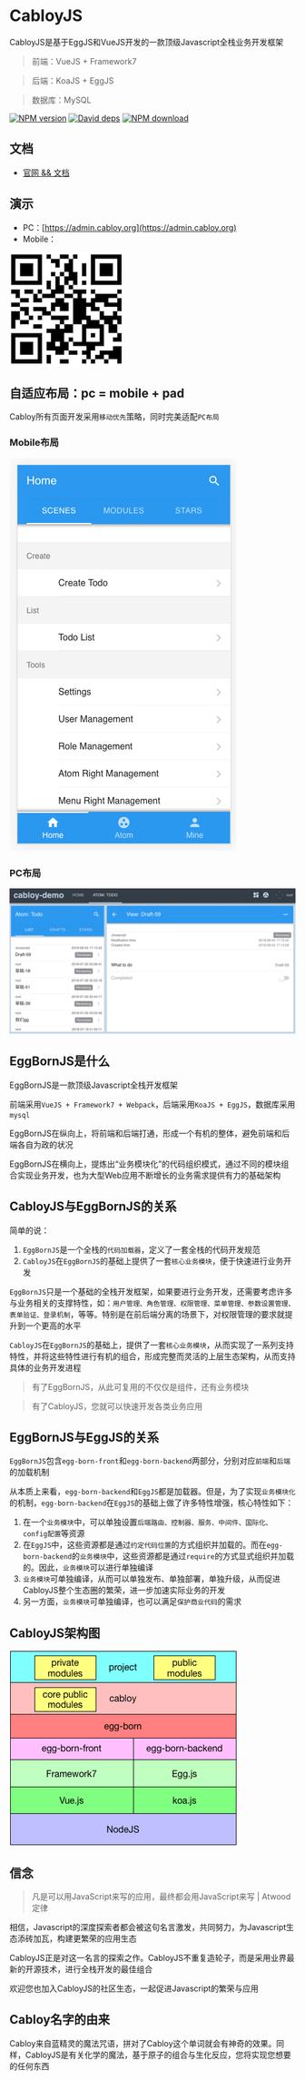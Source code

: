 # CabloyJS

CabloyJS是基于EggJS和VueJS开发的一款顶级Javascript全栈业务开发框架

> 前端：VueJS + Framework7

> 后端：KoaJS + EggJS

> 数据库：MySQL

[![NPM version][npm-image]][npm-url]
[![David deps][david-image]][david-url]
[![NPM download][download-image]][download-url]

[npm-image]: https://img.shields.io/npm/v/cabloy.svg?style=flat-square
[npm-url]: https://npmjs.org/package/cabloy
[david-image]: https://img.shields.io/david/zhennann/cabloy.svg?style=flat-square
[david-url]: https://david-dm.org/zhennann/cabloy
[download-image]: https://img.shields.io/npm/dm/cabloy.svg?style=flat-square
[download-url]: https://npmjs.org/package/cabloy

## 文档

- [官网 && 文档](https://cabloy.org)

## 演示

- PC：[https://admin.cabloy.org](https://admin.cabloy.org)
- Mobile：

![](./docs/assets/images/cabloy-demo-qrcode.png)

## 自适应布局：pc = mobile + pad

Cabloy所有页面开发采用`移动优先`策略，同时完美适配`PC布局`

### Mobile布局

![](./docs/assets/images/layout-mobile.png)

### PC布局

![](./docs/assets/images/layout-pc.png)

## EggBornJS是什么

EggBornJS是一款顶级Javascript全栈开发框架

前端采用`VueJS + Framework7 + Webpack`，后端采用`KoaJS + EggJS`，数据库采用`mysql`

EggBornJS在纵向上，将前端和后端打通，形成一个有机的整体，避免前端和后端各自为政的状况

EggBornJS在横向上，提炼出“业务模块化”的代码组织模式，通过不同的模块组合实现业务开发，也为大型Web应用不断增长的业务需求提供有力的基础架构

## CabloyJS与EggBornJS的关系

简单的说：

1. `EggBornJS`是一个全栈的`代码加载器`，定义了一套全栈的代码开发规范
2. `CabloyJS`在`EggBornJS`的基础上提供了一套`核心业务模块`，便于快速进行业务开发

`EggBornJS`只是一个基础的全栈开发框架，如果要进行业务开发，还需要考虑许多与业务相关的支撑特性，如：`用户管理、角色管理、权限管理、菜单管理、参数设置管理、表单验证、登录机制`，等等。特别是在前后端分离的场景下，对权限管理的要求就提升到一个更高的水平

`CabloyJS`在`EggBornJS`的基础上，提供了一套`核心业务模块`，从而实现了一系列支持特性，并将这些特性进行有机的组合，形成完整而灵活的上层生态架构，从而支持具体的业务开发进程

> 有了EggBornJS，从此可复用的不仅仅是组件，还有业务模块

> 有了CabloyJS，您就可以快速开发各类业务应用

## EggBornJS与EggJS的关系

`EggBornJS`包含`egg-born-front`和`egg-born-backend`两部分，分别对应`前端`和`后端`的加载机制

从本质上来看，`egg-born-backend`和`EggJS`都是加载器。但是，为了实现`业务模块化`的机制，`egg-born-backend`在`EggJS`的基础上做了许多特性增强，核心特性如下：

1. 在一个`业务模块`中，可以单独设置`后端路由、控制器、服务、中间件、国际化、config配置`等资源
2. 在`EggJS`中，这些资源都是通过`约定代码位置`的方式组织并加载的。而在`egg-born-backend`的`业务模块`中，这些资源都是通过`require`的方式显式组织并加载的。因此，`业务模块`可以进行单独编译
3. `业务模块`可单独编译，从而可以单独发布、单独部署，单独升级，从而促进CabloyJS整个生态圈的繁荣，进一步加速实际业务的开发
4. 另一方面，`业务模块`可单独编译，也可以满足`保护商业代码`的需求

## CabloyJS架构图

![](./docs/assets/images/cabloy.png)

## 信念

> 凡是可以用JavaScript来写的应用，最终都会用JavaScript来写 | Atwood定律

相信，Javascript的深度探索者都会被这句名言激发，共同努力，为Javascript生态添砖加瓦，构建更繁荣的应用生态

CabloyJS正是对这一名言的探索之作。CabloyJS不重复造轮子，而是采用业界最新的开源技术，进行全栈开发的最佳组合

欢迎您也加入CabloyJS的社区生态，一起促进Javascript的繁荣与应用

## Cabloy名字的由来

Cabloy来自蓝精灵的魔法咒语，拼对了Cabloy这个单词就会有神奇的效果。同样，CabloyJS是有关化学的魔法，基于原子的组合与生化反应，您将实现您想要的任何东西
